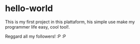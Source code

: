 # hello-world

This is my first project in this plattaform, his simple use make my programmer life easy, cool tool!.

Reggard all my followers! :P :P
